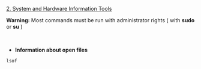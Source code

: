 

[2. System and Hardware Information Tools](#find)




**Warning:**
Most commands must be run with administrator rights ( with **sudo** or **su** )






&nbsp;

* **Information about open files**

```
lsof
```

&nbsp;
